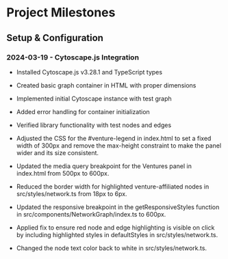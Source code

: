 # Project Milestones

## Setup & Configuration

### 2024-03-19 - Cytoscape.js Integration

- Installed Cytoscape.js v3.28.1 and TypeScript types
- Created basic graph container in HTML with proper dimensions
- Implemented initial Cytoscape instance with test graph
- Added error handling for container initialization
- Verified library functionality with test nodes and edges

- Adjusted the CSS for the #venture-legend in index.html to set a fixed width of 300px and remove the max-height constraint to make the panel wider and its size consistent.
- Updated the media query breakpoint for the Ventures panel in index.html from 500px to 600px.
- Reduced the border width for highlighted venture-affiliated nodes in src/styles/network.ts from 18px to 6px.
- Updated the responsive breakpoint in the getResponsiveStyles function in src/components/NetworkGraph/index.ts to 600px.
- Applied fix to ensure red node and edge highlighting is visible on click by including highlighted styles in defaultStyles in src/styles/network.ts.
- Changed the node text color back to white in src/styles/network.ts.
